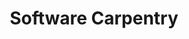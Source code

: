 ---
title: "Software Carpentry"
layout: single
menu: "main"
start: 2017-05-25 09:00:00 EST
end: 2017-05-26 16:30:00 EST
location: "UF Informatics Institute"
website: "https://weecology.github.io/2017-05-25-UF/"
topics: "* The Unix Shell * Version Control with Git * Programming in Python * Managing Data with SQL *"
---